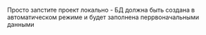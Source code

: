 Просто запстите проект локально - БД должна быть создана в автоматическом режиме и будет заполнена перрвоначальными данными
